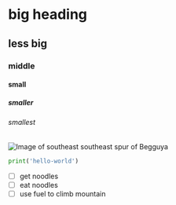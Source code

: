 # big heading
## less big
### middle
#### small
##### smaller
###### smallest

![Image of southeast southeast spur of Begguya](https://aac-publications.s3.amazonaws.com/articles/aaj-12197909100-1642112977.jpeg)

``` python
print('hello-world')
```

- [ ] get noodles
- [ ] eat noodles
- [ ] use fuel to climb mountain
